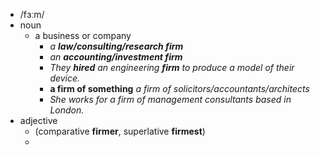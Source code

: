 - /fɜːm/
- noun
	- a business or company
		- *a ***law/consulting/research firm****
		- *an ***accounting/investment firm****
		- *They ***hired*** an engineering ***firm*** to produce a model of their device.*
		- **a firm of something** *a firm of solicitors/accountants/architects*
		- *She works for a firm of management consultants based in London.*
- adjective
	- (comparative **firmer**, superlative **firmest**)
	-
